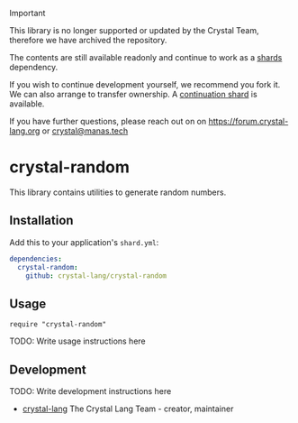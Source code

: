> [!IMPORTANT]
> This library is no longer supported or updated by the Crystal Team,
> therefore we have archived the repository.
> 
> The contents are still available readonly and continue to work as a
> [shards](https://github.com/crystal-lang/shards/) dependency.
>
> If you wish to continue development yourself, we recommend you fork it.
> We can also arrange to transfer ownership. A
> [continuation shard](https://github.com/ysbaddaden/random.cr)
> is available.
>
> If you have further questions, please reach out on on https://forum.crystal-lang.org
> or crystal@manas.tech

# crystal-random

This library contains utilities to generate random numbers.

## Installation

Add this to your application's `shard.yml`:

```yaml
dependencies:
  crystal-random:
    github: crystal-lang/crystal-random
```

## Usage

```crystal
require "crystal-random"
```

TODO: Write usage instructions here

## Development

TODO: Write development instructions here
- [crystal-lang](https://github.com/crystal-lang) The Crystal Lang Team - creator, maintainer

